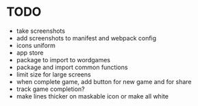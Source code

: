 # TODO

- take screenshots
- add screenshots to manifest and webpack config
- icons uniform
- app store
- package to import to wordgames
- package and import common functions
- limit size for large screens
- when complete game, add button for new game and for share
- track game completion?
- make lines thicker on maskable icon or make all white